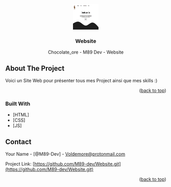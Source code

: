 
<!-- PROJECT LOGO -->
<br />
<div align="center">
  <a href="https://github.com/github_username/repo_name">
    <img src="./assets/imgs/Capture.PNG" alt="Logo" width="80" height="80">
  </a>

<h3 align="center">Website</h3>

  <p align="center">
    Chocolate_ore - M89 Dev - Website</p>
</div>

<!-- ABOUT THE PROJECT -->
## About The Project

Voici un Site Web pour présenter tous mes Project ainsi que mes skills :)

<p align="right">(<a href="#top">back to top</a>)</p>

### Built With

* [HTML]
* [CSS]
* [JS]

<!-- CONTACT -->
## Contact

Your Name - [@M89-Dev] - Voldemore@protonmail.com

Project Link: [https://github.com/M89-dev/Website.git](https://github.com/M89-dev/Website.git)

<p align="right">(<a href="#top">back to top</a>)</p>